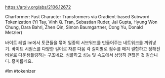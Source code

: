 https://arxiv.org/abs/2106.12672

Charformer: Fast Character Transformers via Gradient-based Subword Tokenization (Yi Tay, Vinh Q. Tran, Sebastian Ruder, Jai Gupta, Hyung Won Chung, Dara Bahri, Zhen Qin, Simon Baumgartner, Cong Yu, Donald Metzler)

바이트 레벨 lm에서 토큰들을 묶어 일종의 서브워드를 만들어주는 네트워크를 끼워넣기. 바이트 시퀀스를 다양한 길이로 자른 다음 각 길이별로 점수를 매겨 결합하고 정해진 비율로 다운샘플링하는 구조네요. 심플하고 성능 및 속도에서 상당히 괜찮은 것 같습니다. 흥미롭네요.

#lm #tokenizer